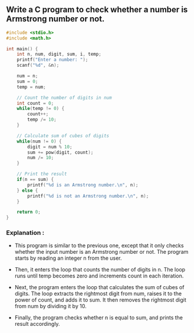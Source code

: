 ## Write a C program to check whether a number is Armstrong number or not.
```c
#include <stdio.h>
#include <math.h>

int main() {
    int n, num, digit, sum, i, temp;
    printf("Enter a number: ");
    scanf("%d", &n);

    num = n;
    sum = 0;
    temp = num;

    // Count the number of digits in num
    int count = 0;
    while(temp != 0) {
        count++;
        temp /= 10;
    }

    // Calculate sum of cubes of digits
    while(num != 0) {
        digit = num % 10;
        sum += pow(digit, count);
        num /= 10;
    }

    // Print the result
    if(n == sum) {
        printf("%d is an Armstrong number.\n", n);
    } else {
        printf("%d is not an Armstrong number.\n", n);
    }

    return 0;
}

```
### Explanation :
- This program is similar to the previous one, except that it only checks whether the input number is an Armstrong number or not. The program starts by reading an integer n from the user.

- Then, it enters the loop that counts the number of digits in n. The loop runs until temp becomes zero and increments count in each iteration.

- Next, the program enters the loop that calculates the sum of cubes of digits. The loop extracts the rightmost digit from num, raises it to the power of count, and adds it to sum. It then removes the rightmost digit from num by dividing it by 10.

- Finally, the program checks whether n is equal to sum, and prints the result accordingly.





